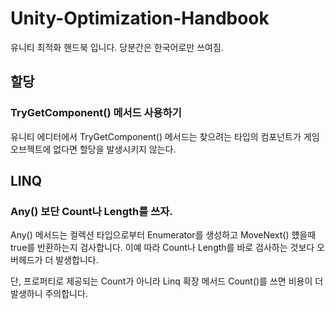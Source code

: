 # Unity-Optimization-Handbook
유니티 최적화 핸드북 입니다. 당분간은 한국어로만 쓰여짐.


## 할당

### TryGetComponent() 메서드 사용하기
유니티 에디터에서 TryGetComponent() 메서드는 찾으려는 타입의 컴포넌트가 게임 오브젝트에 없다면 할당을 발생시키지 않는다.

## LINQ

### Any() 보단 Count나 Length를 쓰자.
Any() 메서드는 컬렉션 타입으로부터 Enumerator를 생성하고 MoveNext() 헀을때 true를 반환하는지 검사합니다.
이예 따라 Count나 Length를 바로 검사하는 것보다 오버헤드가 더 발생합니다.

단, 프로퍼티로 제공되는 Count가 아니라 Linq 확장 메서드 Count()를 쓰면 비용이 더 발생하니 주의합니다.